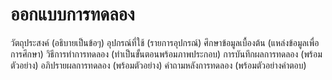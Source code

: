 # ออกแบบการทดลอง
วัตถุประสงค์ (อธิบายเป็นข้อๆ)
อุปกรณ์ที่ใช้ (รายการอุปกรณ์)
ศึกษาข้อมูลเบื้องต้น (แหล่งข้อมูลเพื่อการศึกษา)
วิธีการทำการทดลอง (ทำเป็นขั้นตอนพร้อมภาพประกอบ)
การบันทึกผลการทดลอง (พร้อมตัวอย่าง)
อภิปรายผลการทดลอง (พร้อมตัวอย่าง)
คำถามหลังการทดลอง (พร้อมตัวอย่างคำตอบ)
